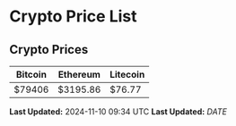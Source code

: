 # Crypto Price List

## Crypto Prices
| Bitcoin | Ethereum | Litecoin |
| ------- | -------- | -------- |
| $79406 | $3195.86 | $76.77 |
**Last Updated:** 2024-11-10 09:34 UTC
**Last Updated:** $DATE$
